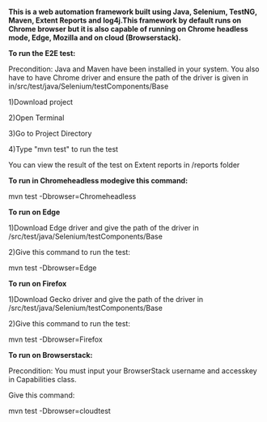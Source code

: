 **This is a web automation framework built using Java, Selenium, TestNG, Maven, Extent Reports and log4j.This framework by default runs on Chrome browser but it is also capable of running on Chrome headless mode, Edge, Mozilla and on cloud (Browserstack).**


**To run the E2E test:**

Precondition: Java and Maven have been installed in your system. You also have to have Chrome driver and ensure the path of the driver is given in in/src/test/java/Selenium/testComponents/Base

1)Download project

2)Open Terminal

3)Go to Project Directory

4)Type "mvn test" to run the test

You can view the result of the test on Extent reports in /reports folder

**To run in Chromeheadless modegive this command:**

mvn test -Dbrowser=Chromeheadless

**To run on Edge**

1)Download Edge driver and give the path of the driver in /src/test/java/Selenium/testComponents/Base

2)Give this command to run the test:

mvn test -Dbrowser=Edge

**To run on Firefox**

1)Download Gecko driver and give the path of the driver in /src/test/java/Selenium/testComponents/Base

2)Give this command to run the test:

mvn test -Dbrowser=Firefox

**To run on Browserstack:**

Precondition: You must input your BrowserStack username and accesskey in Capabilities class.

Give this command:

mvn test -Dbrowser=cloudtest




